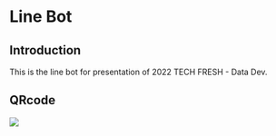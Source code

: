 # Line Bot
## Introduction
This is the line bot for presentation of 2022 TECH FRESH - Data Dev.
## QRcode
![](https://i.imgur.com/gyohkDk.png)